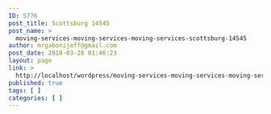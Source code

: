 ```yaml
---
ID: 5776
post_title: Scottsburg 14545
post_name: >
  moving-services-moving-services-moving-services-scottsburg-14545
author: mrgabonijeff@gmail.com
post_date: 2018-03-28 01:46:23
layout: page
link: >
  http://localhost/wordpress/moving-services-moving-services-moving-services-scottsburg-14545/
published: true
tags: [ ]
categories: [ ]
---
```

